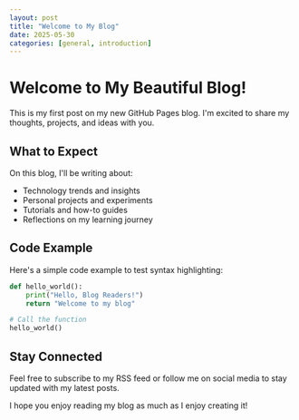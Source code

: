 ```yaml
---
layout: post
title: "Welcome to My Blog"
date: 2025-05-30
categories: [general, introduction]
---
```


# Welcome to My Beautiful Blog!

This is my first post on my new GitHub Pages blog. I'm excited to share my thoughts, projects, and ideas with you.

## What to Expect

On this blog, I'll be writing about:

- Technology trends and insights
- Personal projects and experiments
- Tutorials and how-to guides
- Reflections on my learning journey

## Code Example

Here's a simple code example to test syntax highlighting:

```python
def hello_world():
    print("Hello, Blog Readers!")
    return "Welcome to my blog"

# Call the function
hello_world()
```

## Stay Connected

Feel free to subscribe to my RSS feed or follow me on social media to stay updated with my latest posts.

I hope you enjoy reading my blog as much as I enjoy creating it!
